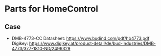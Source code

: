 Parts for HomeControl
=====================

Case
----
- DMB-4773-CC
  Datasheet: https://www.budind.com/pdf/hb4773.pdf
  Digikey: https://www.digikey.at/product-detail/de/bud-industries/DMB-4773/377-1810-ND/2499329
